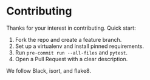 ﻿# Contributing

Thanks for your interest in contributing. Quick start:
1. Fork the repo and create a feature branch.
2. Set up a virtualenv and install pinned requirements.
3. Run `pre-commit run --all-files` and `pytest`.
4. Open a Pull Request with a clear description.

We follow Black, isort, and flake8.
